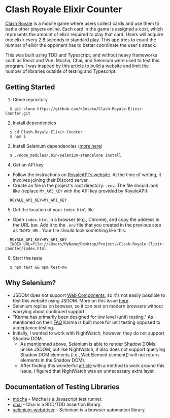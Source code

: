# Clash Royale Elixir Counter
[Clash Royale](https://clashroyale.com/) is a mobile game where users collect cards and use them to battle other players online. Each card in the game is assigned a cost, which represents the amount of elixir required to play that card. Users will acquire one elixir every 2.8 seconds in standard play. This app tries to count the number of elixir the opponent has to better coordinate the user's attack.

This was built using TDD and Typescript, and without heavy frameworks such as React and Vue. Mocha, Chai, and Selenium were used to test this program. I was inspired by this [article](https://blog.bitsrc.io/can-you-build-web-apps-in-2019-without-a-framework-1065ad82b79f) to build a website and limit the number of libraries outside of testing and Typescript.

## Getting Started
1. Clone repository
```
  $ git clone https://github.com/k3ntako/Clash-Royale-Elixir-Counter.git
```

2. Install dependencies
```
  $ cd Clash-Royale-Elixir-Counter
  $ npm i
```

3. Install Selenium dependencies ([more here](https://github.com/vvo/selenium-standalone/blob/master/README.md#install--run))
```
  $ ./node_modules/.bin/selenium-standalone install
```

4. Get an API key
  - Follow the instructions on [RoyaleAPI's website](https://docs.royaleapi.com/#/authentication?id=generating-new-keys). At the time of writing, it involves joining their Discord server.
  - Create an file in the project's root directory: `.env`.
  The file should look like (replace `MY_API_KEY` with  the API key provided by RoyaleAPI):
  ```
    ROYALE_API_KEY=MY_API_KEY
  ```

5. Get the location of your `index.html` file
  - Open `index.html` in a browser (e.g., Chrome), and copy the address in the URL bar. Add it to the `.env` file that you created in the previous step as `INDEX_URL`. Your file should look something like this:
  ```
    ROYALE_API_KEY=MY_API_KEY
    INDEX_URL=file:///Users/MyName/Desktop/Projects/Clash-Royale-Elixir-Counter/index.html
  ```

6. Start the tests
```
  $ npm test && npm test-nw
```

## Why Selenium?
-  JSDOM does not support [Web Components](https://developer.mozilla.org/en-US/docs/Web/Web_Components), so it's not easily possible to test this website using JSDOM. More on this issue [here](https://github.com/jsdom/jsdom/issues/1030).
  - Selenium replies on browser, so it can test on modern browsers without worrying about continued support.
- "Karma has primarily been designed for low level (unit) testing." As mentioned on their [FAQ](http://karma-runner.github.io/4.0/intro/faq.html) Karma is built more for unit testing opposed to acceptance testing.
- Initially, I wanted to work with NightWatch, however, they do not support Shadow DOM.
  - As mentionned above, Selenium is able to render Shadow DOMs unlike JSDOM, but like NightWatch, it also does not support querying Shadow DOM elements (i.e., WebElement.element() will not return elements in the Shadow DOM).
  - After finding this wonderful [article](https://medium.com/rate-engineering/a-guide-to-working-with-shadow-dom-using-selenium-b124992559f) with a method to work around this issue, I figured that NightWatch was an unnecessary extra layer.

## Documentation of Testing Libraries
- [mocha](https://mochajs.org/) - Mocha is a Javascript test runner.
- [chai](https://www.chaijs.com/guide/) - Chai is a BDD/TDD assertion library.
- [selenium-webdriver](https://selenium.dev/selenium/docs/api/javascript/index.html) - Selenium is a browser automation library.